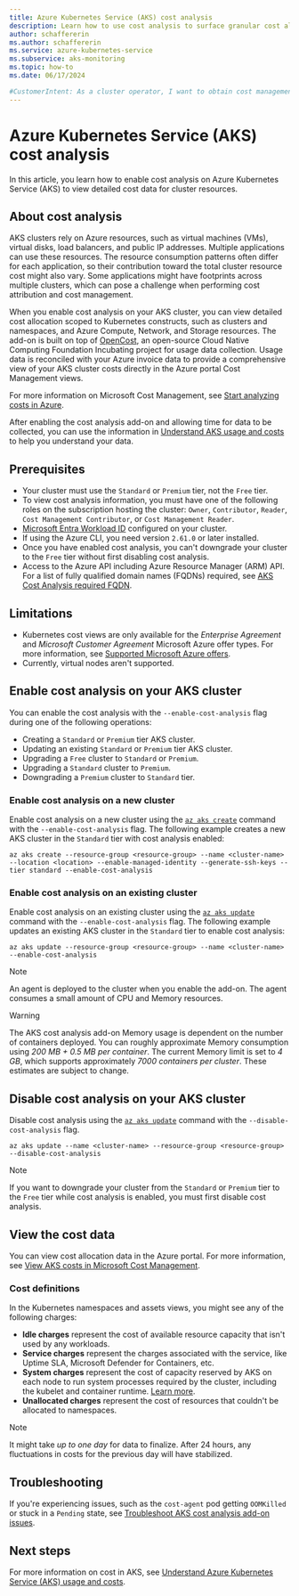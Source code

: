 ```yaml
---
title: Azure Kubernetes Service (AKS) cost analysis
description: Learn how to use cost analysis to surface granular cost allocation data for your Azure Kubernetes Service (AKS) cluster.
author: schaffererin
ms.author: schaffererin
ms.service: azure-kubernetes-service
ms.subservice: aks-monitoring
ms.topic: how-to
ms.date: 06/17/2024

#CustomerIntent: As a cluster operator, I want to obtain cost management information, perform cost attribution, and improve my cluster footprint
---
```


# Azure Kubernetes Service (AKS) cost analysis

In this article, you learn how to enable cost analysis on Azure Kubernetes Service (AKS) to view detailed cost data for cluster resources.

## About cost analysis

AKS clusters rely on Azure resources, such as virtual machines (VMs), virtual disks, load balancers, and public IP addresses. Multiple applications can use these resources. The resource consumption patterns often differ for each application, so their contribution toward the total cluster resource cost might also vary. Some applications might have footprints across multiple clusters, which can pose a challenge when performing cost attribution and cost management.

When you enable cost analysis on your AKS cluster, you can view detailed cost allocation scoped to Kubernetes constructs, such as clusters and namespaces, and Azure Compute, Network, and Storage resources. The add-on is built on top of [OpenCost](https://www.opencost.io/), an open-source Cloud Native Computing Foundation Incubating project for usage data collection. Usage data is reconciled with your Azure invoice data to provide a comprehensive view of your AKS cluster costs directly in the Azure portal Cost Management views.

For more information on Microsoft Cost Management, see [Start analyzing costs in Azure](/azure/cost-management-billing/costs/quick-acm-cost-analysis).

After enabling the cost analysis add-on and allowing time for data to be collected, you can use the information in [Understand AKS usage and costs](./understand-aks-costs.md) to help you understand your data.

## Prerequisites

* Your cluster must use the `Standard` or `Premium` tier, not the `Free` tier.
* To view cost analysis information, you must have one of the following roles on the subscription hosting the cluster: `Owner`, `Contributor`, `Reader`, `Cost Management Contributor`, or `Cost Management Reader`.
* [Microsoft Entra Workload ID](./workload-identity-overview.md) configured on your cluster.
* If using the Azure CLI, you need version `2.61.0` or later installed.
* Once you have enabled cost analysis, you can't downgrade your cluster to the `Free` tier without first disabling cost analysis.
* Access to the Azure API including Azure Resource Manager (ARM) API. For a list of fully qualified domain names (FQDNs) required, see [AKS Cost Analysis required FQDN](./outbound-rules-control-egress.md#aks-cost-analysis-add-on).

## Limitations

* Kubernetes cost views are only available for the *Enterprise Agreement* and *Microsoft Customer Agreement* Microsoft Azure offer types. For more information, see [Supported Microsoft Azure offers](/azure/cost-management-billing/costs/understand-cost-mgt-data#supported-microsoft-azure-offers).
* Currently, virtual nodes aren't supported.

## Enable cost analysis on your AKS cluster

You can enable the cost analysis with the `--enable-cost-analysis` flag during one of the following operations:

* Creating a `Standard` or `Premium` tier AKS cluster.
* Updating an existing `Standard` or `Premium` tier AKS cluster.
* Upgrading a `Free` cluster to `Standard` or `Premium`.
* Upgrading a `Standard` cluster to `Premium`.
* Downgrading a `Premium` cluster to `Standard` tier.

### Enable cost analysis on a new cluster

Enable cost analysis on a new cluster using the [`az aks create`][az-aks-create] command with the `--enable-cost-analysis` flag. The following example creates a new AKS cluster in the `Standard` tier with cost analysis enabled:

```azurecli-interactive
az aks create --resource-group <resource-group> --name <cluster-name> --location <location> --enable-managed-identity --generate-ssh-keys --tier standard --enable-cost-analysis
```

### Enable cost analysis on an existing cluster

Enable cost analysis on an existing cluster using the [`az aks update`][az-aks-update] command with the `--enable-cost-analysis` flag. The following example updates an existing AKS cluster in the `Standard` tier to enable cost analysis:

```azurecli-interactive
az aks update --resource-group <resource-group> --name <cluster-name> --enable-cost-analysis
```

> [!NOTE]
> An agent is deployed to the cluster when you enable the add-on. The agent consumes a small amount of CPU and Memory resources.

> [!WARNING]
> The AKS cost analysis add-on Memory usage is dependent on the number of containers deployed. You can roughly approximate Memory consumption using *200 MB + 0.5 MB per container*. The current Memory limit is set to *4 GB*, which supports approximately *7000 containers per cluster*. These estimates are subject to change.

## Disable cost analysis on your AKS cluster

Disable cost analysis using the [`az aks update`][az-aks-update] command with the `--disable-cost-analysis` flag.

```azurecli-interactive
az aks update --name <cluster-name> --resource-group <resource-group> --disable-cost-analysis
```

> [!NOTE]
> If you want to downgrade your cluster from the `Standard` or `Premium` tier to the `Free` tier while cost analysis is enabled, you must first disable cost analysis.

## View the cost data

You can view cost allocation data in the Azure portal. For more information, see [View AKS costs in Microsoft Cost Management](/azure/cost-management-billing/costs/view-kubernetes-costs).

### Cost definitions

In the Kubernetes namespaces and assets views, you might see any of the following charges:

* **Idle charges** represent the cost of available resource capacity that isn't used by any workloads.
* **Service charges** represent the charges associated with the service, like Uptime SLA, Microsoft Defender for Containers, etc.
* **System charges** represent the cost of capacity reserved by AKS on each node to run system processes required by the cluster, including the kubelet and container runtime. [Learn more](./concepts-clusters-workloads.md#resource-reservations).
* **Unallocated charges** represent the cost of resources that couldn't be allocated to namespaces.

> [!NOTE]
> It might take *up to one day* for data to finalize. After 24 hours, any fluctuations in costs for the previous day will have stabilized.

## Troubleshooting

If you're experiencing issues, such as the `cost-agent` pod getting `OOMKilled` or stuck in a `Pending` state, see [Troubleshoot AKS cost analysis add-on issues](/troubleshoot/azure/azure-kubernetes/aks-cost-analysis-add-on-issues).

## Next steps

For more information on cost in AKS, see [Understand Azure Kubernetes Service (AKS) usage and costs](./understand-aks-costs.md).

<!-- LINKS -->
[az-aks-create]: /cli/azure/aks#az-aks-create
[az-aks-update]: /cli/azure/aks#az-aks-update

